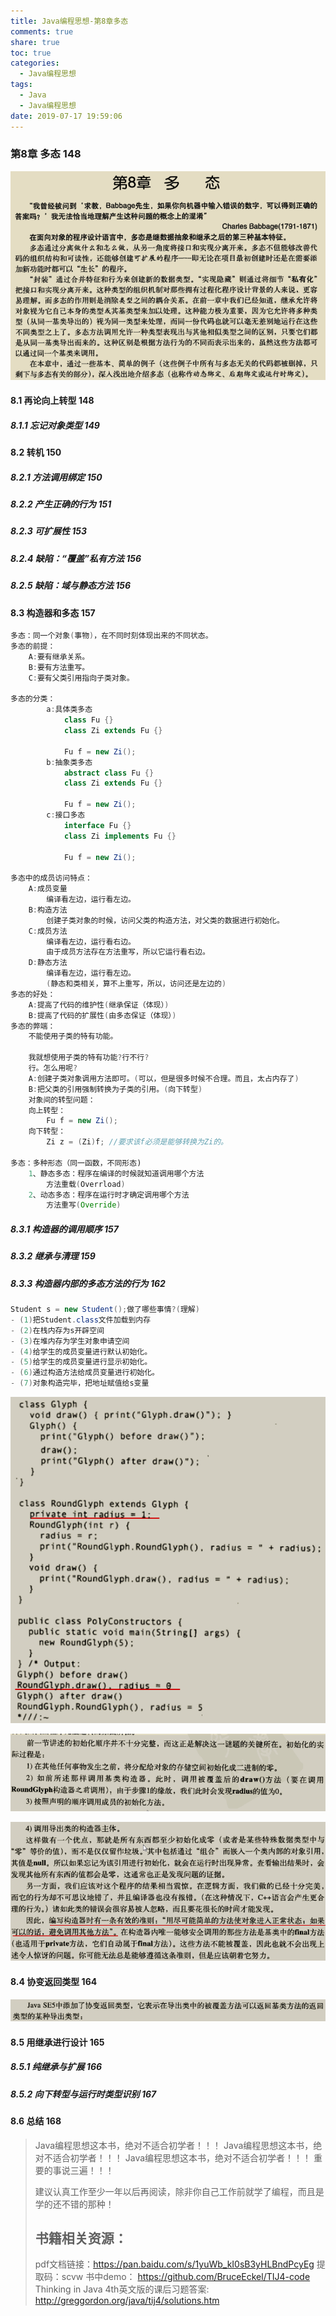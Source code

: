 ```yaml
---
title: Java编程思想-第8章多态
comments: true
share: true
toc: true
categories:
  - Java编程思想
tags:
  - Java
  - Java编程思想
date: 2019-07-17 19:59:06
---
```




### 第8章 多态 148

![](https://raw.githubusercontent.com/adolphmaster/hexo-next/master/blogPicture/20190717165946.png)

#### 8.1 再论向上转型 148
##### 8.1.1 忘记对象类型 149
#### 8.2 转机 150
##### 8.2.1 方法调用绑定 150
##### 8.2.2 产生正确的行为 151
##### 8.2.3 可扩展性 153
##### 8.2.4 缺陷：“覆盖”私有方法 156
##### 8.2.5 缺陷：域与静态方法 156
#### 8.3 构造器和多态 157

```java
多态：同一个对象(事物)，在不同时刻体现出来的不同状态。
多态的前提：
	A:要有继承关系。
	B:要有方法重写。
	C:要有父类引用指向子类对象。

多态的分类：
		a:具体类多态
			class Fu {}
			class Zi extends Fu {}
			
			Fu f = new Zi();
		b:抽象类多态
			abstract class Fu {}
			class Zi extends Fu {}
			
			Fu f = new Zi();
		c:接口多态
			interface Fu {}
			class Zi implements Fu {}
			
			Fu f = new Zi();

多态中的成员访问特点：
	A:成员变量
		编译看左边，运行看左边。
	B:构造方法
		创建子类对象的时候，访问父类的构造方法，对父类的数据进行初始化。
	C:成员方法
		编译看左边，运行看右边。
	    由于成员方法存在方法重写，所以它运行看右边。
	D:静态方法
		编译看左边，运行看左边。
		(静态和类相关，算不上重写，所以，访问还是左边的)
多态的好处：
	A:提高了代码的维护性(继承保证（体现）)
	B:提高了代码的扩展性(由多态保证（体现）)
多态的弊端：
	不能使用子类的特有功能。

    我就想使用子类的特有功能?行不行?
	行。怎么用呢?
	A:创建子类对象调用方法即可。(可以，但是很多时候不合理。而且，太占内存了)
	B:把父类的引用强制转换为子类的引用。(向下转型)
	对象间的转型问题：
	向上转型：
		Fu f = new Zi();
	向下转型：
		Zi z = (Zi)f; //要求该f必须是能够转换为Zi的。

多态：多种形态（同一函数，不同形态)
	1、静态多态：程序在编译的时候就知道调用哪个方法
		方法重载(Overrload)
	2、动态多态：程序在运行时才确定调用哪个方法
		方法重写(Override)
```

##### 8.3.1 构造器的调用顺序 157
##### 8.3.2 继承与清理 159
##### 8.3.3 构造器内部的多态方法的行为 162

```java
Student s = new Student();做了哪些事情?(理解)
- (1)把Student.class文件加载到内存
- (2)在栈内存为s开辟空间
- (3)在堆内存为学生对象申请空间
- (4)给学生的成员变量进行默认初始化。
- (5)给学生的成员变量进行显示初始化。
- (6)通过构造方法给成员变量进行初始化。
- (7)对象构造完毕，把地址赋值给s变量
```

![](https://raw.githubusercontent.com/adolphmaster/hexo-next/master/blogPicture/20190717170556.png)

![](https://raw.githubusercontent.com/adolphmaster/hexo-next/master/blogPicture/20190717170624.png)

![](https://raw.githubusercontent.com/adolphmaster/hexo-next/master/blogPicture/20190717170657.png)



#### 8.4 协变返回类型 164

![](https://raw.githubusercontent.com/adolphmaster/hexo-next/master/blogPicture/20190717170951.png)

#### 8.5 用继承进行设计 165
##### 8.5.1 纯继承与扩展 166
##### 8.5.2 向下转型与运行时类型识别 167
#### 8.6 总结 168





> Java编程思想这本书，绝对不适合初学者！！！
> Java编程思想这本书，绝对不适合初学者！！！
> Java编程思想这本书，绝对不适合初学者！！！
> 重要的事说三遍！！！
>
> 建议认真工作至少一年以后再阅读，除非你自己工作前就学了编程，而且是学的还不错的那种！
>
> ## 书籍相关资源：
>
> pdf文档链接：https://pan.baidu.com/s/1yuWb_kI0sB3yHLBndPcyEg 提取码：scvw 
> 书中demo： https://github.com/BruceEckel/TIJ4-code
> Thinking in Java 4th英文版的课后习题答案: http://greggordon.org/java/tij4/solutions.htm 